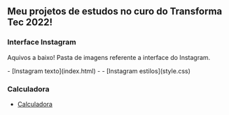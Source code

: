 ## Meu projetos de estudos no curo do Transforma Tec 2022!

### Interface Instagram
<p>Aquivos a baixo! Pasta de imagens referente a interface do Instagram.</p>
- [Instagram texto](index.html)
- 
- [Instagram estilos](style.css)

### Calculadora
- [Calculadora](calculadora-desafio)
